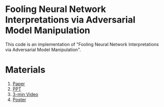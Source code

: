 # Fooling Neural Network Interpretations via Adversarial Model Manipulation
This code is an implementation of "Fooling Neural Network Interpretations via Adversarial Model Manipulation".

# Materials

1. [Paper](https://arxiv.org/abs/1902.02041)
1. [PPT](Materials/PPT.md)
1. [3-min Video](Materials/Video.md)
1. [Poster](Materials/Poster)
